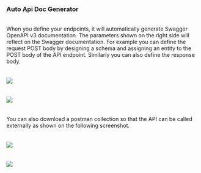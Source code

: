 ### Auto Api Doc Generator
<br/>
When you define your endpoints, it will automatically generate Swagger OpenAPI v3 documentation. The parameters shown on the right side will reflect on the Swagger documentation. For example you can define the request POST body by designing a schema and assigning an entity to the POST body of the API endpoint. Similarly you can also define the response body.
<br/><br/><br/>
<img style="max-width:700px;max-height:350px" class="hovarable" src="https://nocodexpress.app/docimages/8_1.png"/>
<br/><br/><br/>
<img style="max-width:700px;max-height:350px" class="hovarable" src="https://nocodexpress.app/docimages/8_2.png"/>
<br/><br/><br/>
You can also download a postman collection so that the API can be called externally as shown on the following screenshot.
<br/><br/><br/>
<img style="max-width:700px;max-height:350px" class="hovarable" src="https://nocodexpress.app/docimages/8_3.png"/><br/><br/><br/>
<img style="max-width:700px;max-height:350px" class="hovarable" src="https://nocodexpress.app/docimages/8_4.png"/>
<br/><br/><br/>